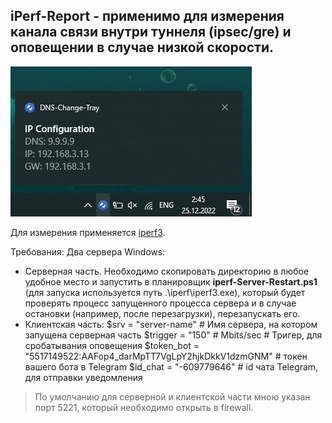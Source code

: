 ## iPerf-Report - применимо для измерения канала связи внутри туннеля (ipsec/gre) и оповещении в случае низкой скорости.

![Image alt](https://github.com/Lifailon/DNS-Change-Tray/blob/rsa/Screen/IP-Configuration.jpg)

Для измерения применяется [iperf3](https://github.com/esnet/iperf).

Требования: 
Два сервера Windows:
* Серверная часть. Необходимо скопировать директорию в любое удобное место и запустить в планировщик **iperf-Server-Restart.ps1** (для запуска используется путь .\iperf\iperf3.exe), который будет проверять процесс запущенного процесса сервера и в случае остановки (например, после перезагрузки), перезапускать его.
* Клиентская часть:
$srv = "server-name" # Имя сервера, на котором запущена серверная часть
$trigger = "150" # Mbits/sec # Тригер, для сробатывания оповещения
$token_bot = "5517149522:AAFop4_darMpTT7VgLpY2hjkDkkV1dzmGNM" # токен вашего бота в Telegram
$id_chat = "-609779646" # id чата Telegram, для отправки уведомления

> По умолчанию для серверной и клиентской части мною указан порт 5221, который необходимо открыть в firewall.
